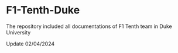 # F1-Tenth-Duke
The repository included all documentations of F1 Tenth team in Duke University

Update 02/04/2024